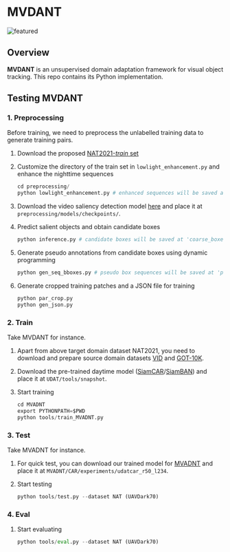 # MVDANT

![featured]([[https://github.com/vision4robotics/UDAT/blob/main/img/featured.png](https://github.com/LiHaoyang0616/MVDANT/blob/main/fig/overview.png)](https://github.com/LiHaoyang0616/MVDANT/blob/main/fig/overview.png))

## Overview

**MVDANT** is an unsupervised domain adaptation framework for visual object tracking. This repo contains its Python implementation.

## Testing MVDANT

### 1. Preprocessing

Before training, we need to preprocess the unlabelled training data to generate training pairs.

1. Download the proposed [NAT2021-*train* set](https://vision4robotics.github.io/NAT2021/)

2. Customize the directory of the train set in `lowlight_enhancement.py` and enhance the nighttime sequences

   ```python
   cd preprocessing/
   python lowlight_enhancement.py # enhanced sequences will be saved at '/YOUR/PATH/NAT2021/train/data_seq_enhanced/'
   ```

3. Download the video saliency detection model [here](https://drive.google.com/file/d/1Fuw3oC86AqZhH5F3pko_aqAMhPtQyt6j/view?usp=sharing) and place it at `preprocessing/models/checkpoints/`.

4. Predict salient objects and obtain candidate boxes

   ``` python
   python inference.py # candidate boxes will be saved at 'coarse_boxes/' as .npy
   ```

5. Generate pseudo annotations from candidate boxes using dynamic programming

   ``` python
   python gen_seq_bboxes.py # pseudo box sequences will be saved at 'pseudo_anno/'
   ```

6. Generate cropped training patches and a JSON file for training

   ``` py
   python par_crop.py
   python gen_json.py
   ```

### 2. Train

Take MVDANT for instance.

1. Apart from above target domain dataset NAT2021, you need to download and prepare source domain datasets [VID](https://image-net.org/challenges/LSVRC/2017/) and [GOT-10K](http://got-10k.aitestunion.com/downloads).

2. Download the pre-trained daytime model ([SiamCAR](https://drive.google.com/drive/folders/11Jimzxj9QONOACJBKzMQ9La6GZhA73QD?usp=sharing)/[SiamBAN](https://drive.google.com/drive/folders/17Uz3dZFOtx-uU7J4t48_nAfPXvNsQAAq?usp=sharing)) and place it at `UDAT/tools/snapshot`.

3. Start training

   ``` python
   cd MVADNT
   export PYTHONPATH=$PWD
   python tools/train_MVADNT.py
   ```

### 3. Test
Take MVADNT for instance.
1. For quick test, you can download our trained model for [MVADNT](https://drive.google.com/file/d/1DccbQ4nh2rlni8RVykTNzuHXJgSvNE4G/view?usp=sharing) and place it at `MVADNT/CAR/experiments/udatcar_r50_l234`.

2. Start testing

    ```python
    python tools/test.py --dataset NAT (UAVDark70)
    ```

### 4. Eval

1. Start evaluating
    ``` python
    python tools/eval.py --dataset NAT (UAVDark70)
    ```
